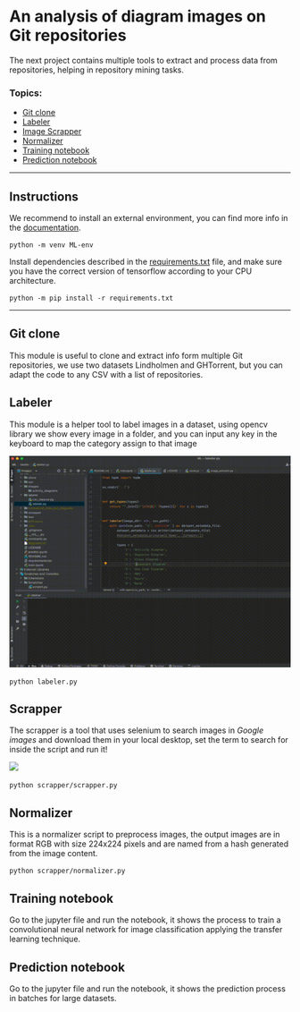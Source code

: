 # An analysis of diagram images on Git repositories

The next project contains multiple tools to extract and process data from repositories, helping in repository mining tasks.

### **Topics:**

* [Git clone](clone/clone.py)
* [Labeler](labeler/labeler.py)
* [Image Scrapper](scrapper/scrapper.py)
* [Normalizer](scrapper/normalizer.py)
* [Training notebook](train.ipynb)
* [Prediction notebook](predict.ipynb)

---

## Instructions

We recommend to install an external environment, you can find more info in
the [documentation](https://docs.python.org/3/tutorial/venv.html).

```
python -m venv ML-env
```

Install dependencies described in the [requirements.txt](requirements.txt) file,
and make sure you have the correct version of tensorflow according to your CPU architecture.

```
python -m pip install -r requirements.txt
```

---

## Git clone

This module is useful to clone and extract info form multiple Git repositories, we use two datasets
Lindholmen and GHTorrent, but you can adapt the code to any CSV with a list of repositories.

## Labeler

This module is a helper tool to label images in a dataset, using opencv library we show every image in a folder, and you
can input any key in the keyboard to map the category assign to that image

![](images/labeler.gif)

```
python labeler.py
```

## Scrapper

The scrapper is a tool that uses selenium to search images in _Google images_ and download them in your
local desktop, set the term to search for inside the script and run it!

![](images/scrapper.gif)

```
python scrapper/scrapper.py
```

## Normalizer

This is a normalizer script to preprocess images, the output images are in format RGB with size 224x224 pixels and are 
named from a hash generated from the image content.

```
python scrapper/normalizer.py
```

## Training notebook

Go to the jupyter file and run the notebook, it shows the process to train a convolutional neural network for image 
classification applying the transfer learning technique.

## Prediction notebook

Go to the jupyter file and run the notebook, it shows the prediction process in batches for large datasets.
